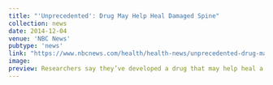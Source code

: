 ```yaml
---
title: "'Unprecedented': Drug May Help Heal Damaged Spine"
collection: news
date: 2014-12-04
venue: 'NBC News'
pubtype: 'news'
link: "https://www.nbcnews.com/health/health-news/unprecedented-drug-may-help-heal-damaged-spine-n261116"
image: 
preview: Researchers say they’ve developed a drug that may help heal a damaged spine — the first time anything like a drug has been shown to help...
---
```


